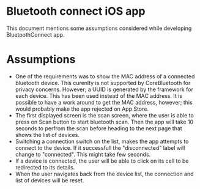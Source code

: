 # Bluetooth connect iOS app
This document mentions some assumptions considered while developing BluetoothConnect app. 

# Assumptions 

- One of the requirements was to show the MAC address of a connected bluetooth device. This curenlty is not supported by CoreBluetooth for privacy concerns. However; a  UUID is generated by the framework for each device. This has been used instead of the MAC address. It is possible to have a work around to get the MAC address, however; this would probably make the app rejected on App Store.
- The first displayed screen is the scan screen, where the user is able to press on Scan button to start bluetooth scan. Then the app will take 10 seconds to perfrom the scan before heading to the next page that shows the list of devices.
- Switching a connection switch on the list, makes the app attempts to connect to the device. If it successfull the "disconnected" label will change to "connected". This might take few seconds.
- If a device is connected, the user will be able to click on its cell to be redirected to its details. 
- When the user navigates back from the device list, the connection and list of devices will be reset.